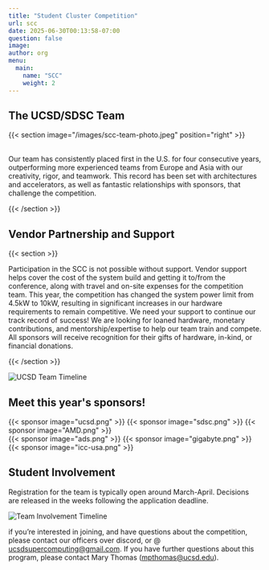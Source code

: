 ```yaml
---
title: "Student Cluster Competition"
url: scc
date: 2025-06-30T00:13:58-07:00
question: false
image:
author: org
menu:
  main:
    name: "SCC"
    weight: 2
---
```


## The UCSD/SDSC Team

{{< section image="/images/scc-team-photo.jpeg" position="right" >}}

\
Our team has consistently placed first in the U.S. for four consecutive years, outperforming more experienced teams from Europe and Asia with our creativity, rigor, and teamwork. This record has been set with architectures and accelerators, as well as fantastic relationships with sponsors, that challenge the competition.

{{< /section >}}

## Vendor Partnership and Support

{{< section >}}

Participation in the SCC is not possible without support. Vendor support helps cover the cost of the system build and getting it to/from the conference, along with travel and on-site expenses for the competition team. 
This year, the competition has changed the system power limit from 4.5kW to 10kW, resulting in significant increases in our hardware requirements to remain competitive. We need your support to continue our track record of success! We are looking for loaned hardware, monetary contributions, and mentorship/expertise to help our team train and compete. All sponsors will receive recognition for their gifts of hardware, in-kind, or financial donations. 

{{< /section >}}

![UCSD Team Timeline](/images/scc-page-timeline.png)

## Meet this year's sponsors!
<div class="sponsors">
  {{< sponsor image="ucsd.png" >}}
  {{< sponsor image="sdsc.png" >}}
  {{< sponsor image="AMD.png" >}}
</div>

<div class="sponsors">
  {{< sponsor image="ads.png" >}}
  {{< sponsor image="gigabyte.png" >}}
  {{< sponsor image="icc-usa.png" >}}
</div>

## Student Involvement

Registration for the team is typically open around March-April. Decisions are released in the weeks following the application deadline.

![Team Involvement Timeline](/images/scc-involvement-timeline.png)

if you’re interested in joining, and have questions about the competition, please contact our officers over discord, or @ ucsdsupercomputing@gmail.com. If you have further questions about this program, please contact Mary Thomas (mpthomas@ucsd.edu). 